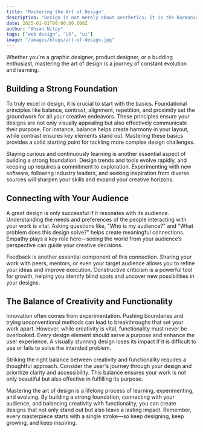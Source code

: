 ```yaml
---
title: "Mastering the Art of Design"
description: "Design is not merely about aesthetics; it is the harmonious blend of creativity, functionality, and purpose."
date: 2025-01-01T00:00:00.000Z
author: "Ahsan Niloy"
tags: ["web design", "UX", "ui"]
image: "/images/blogs/art-of-design.jpg"
---
```


Whether you're a graphic designer, product designer, or a budding enthusiast, mastering the art of design is a journey of constant evolution and learning.

## Building a Strong Foundation

To truly excel in design, it is crucial to start with the basics. Foundational principles like balance, contrast, alignment, repetition, and proximity set the groundwork for all your creative endeavors. These principles ensure your designs are not only visually appealing but also effectively communicate their purpose. For instance, balance helps create harmony in your layout, while contrast ensures key elements stand out. Mastering these basics provides a solid starting point for tackling more complex design challenges.

Staying curious and continuously learning is another essential aspect of building a strong foundation. Design trends and tools evolve rapidly, and keeping up requires a commitment to exploration. Experimenting with new software, following industry leaders, and seeking inspiration from diverse sources will sharpen your skills and expand your creative horizons.

## Connecting with Your Audience

A great design is only successful if it resonates with its audience. Understanding the needs and preferences of the people interacting with your work is vital. Asking questions like, "Who is my audience?" and "What problem does this design solve?" helps create meaningful connections. Empathy plays a key role here—seeing the world from your audience’s perspective can guide your creative decisions.

Feedback is another essential component of this connection. Sharing your work with peers, mentors, or even your target audience allows you to refine your ideas and improve execution. Constructive criticism is a powerful tool for growth, helping you identify blind spots and uncover new possibilities in your designs.

## The Balance of Creativity and Functionality

Innovation often comes from experimentation. Pushing boundaries and trying unconventional methods can lead to breakthroughs that set your work apart. However, while creativity is vital, functionality must never be overlooked. Every design element should serve a purpose and enhance the user experience. A visually stunning design loses its impact if it is difficult to use or fails to solve the intended problem.

Striking the right balance between creativity and functionality requires a thoughtful approach. Consider the user's journey through your design and prioritize clarity and accessibility. This balance ensures your work is not only beautiful but also effective in fulfilling its purpose.

Mastering the art of design is a lifelong process of learning, experimenting, and evolving. By building a strong foundation, connecting with your audience, and balancing creativity with functionality, you can create designs that not only stand out but also leave a lasting impact. Remember, every masterpiece starts with a single stroke—so keep designing, keep growing, and keep inspiring.

